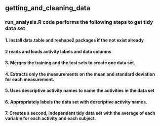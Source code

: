 ## getting_and_cleaning_data ############

### run_analysis.R code performs the following steps to get tidy data set ########

#### 1. install data.table and reshape2 packages if the not exist already
#### 2 reads and loads activity labels and data columns
#### 3. Merges the training and the test sets to create one data set.
#### 4. Extracts only the measurements on the mean and standard deviation for each measurement.
#### 5. Uses descriptive activity names to name the activities in the data set
#### 6. Appropriately labels the data set with descriptive activity names.
#### 7. Creates a second, independent tidy data set with the average of each variable for each activity and each subject.
